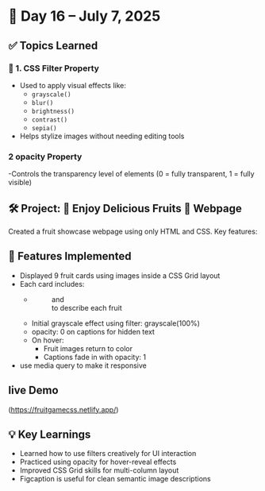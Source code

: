 # 📅 Day 16 – July 7, 2025

## ✅ Topics Learned

### 🧪 1. CSS Filter Property

- Used to apply visual effects like:
  - `grayscale()`
  - `blur()`
  - `brightness()`
  - `contrast()`
  - `sepia()`
- Helps stylize images without needing editing tools
### 2 opacity Property
-Controls the transparency level of elements (0 = fully transparent, 1 = fully visible)

## 🛠️ Project: 🥝 Enjoy Delicious Fruits 🍉 Webpage
Created a fruit showcase webpage using only HTML and CSS. Key features:

## 🧾 Features Implemented
- Displayed 9 fruit cards using images inside a CSS Grid layout
- Each card includes:
   - <figure> and <figcaption> to describe each fruit
   - Initial grayscale effect using filter: grayscale(100%)
   - opacity: 0 on captions for hidden text
   - On hover:
       - Fruit images return to color
       - Captions fade in with opacity: 1
- use media query to make it responsive
## live Demo
(https://fruitgamecss.netlify.app/)


## 💡 Key Learnings
- Learned how to use filters creatively for UI interaction
- Practiced using opacity for hover-reveal effects
- Improved CSS Grid skills for multi-column layout
- Figcaption is useful for clean semantic image descriptions















